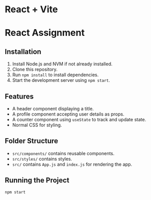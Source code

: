# React + Vite
# React Assignment

## Installation

1. Install Node.js and NVM if not already installed.
2. Clone this repository.
3. Run `npm install` to install dependencies.
4. Start the development server using `npm start`.

## Features
- A header component displaying a title.
- A profile component accepting user details as props.
- A counter component using `useState` to track and update state.
- Normal CSS for styling.

## Folder Structure
- `src/components/` contains reusable components.
- `src/styles/` contains styles.
- `src/` contains `App.js` and `index.js` for rendering the app.

## Running the Project
```
npm start
```
